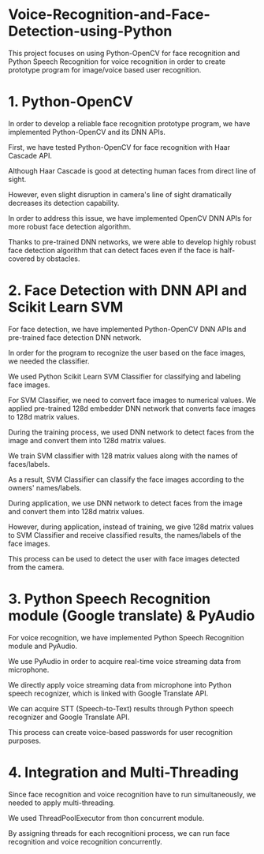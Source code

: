 # Voice-Recognition-and-Face-Detection-using-Python

This project focuses on using Python-OpenCV for face recognition and Python Speech Recognition for voice recognition in order to create prototype program for image/voice based user recognition.


# 1. Python-OpenCV

In order to develop a reliable face recognition prototype program, we have implemented Python-OpenCV and its DNN APIs.

First, we have tested Python-OpenCV for face recognition with Haar Cascade API.

Although Haar Cascade is good at detecting human faces from direct line of sight.

However, even slight disruption in camera's line of sight dramatically decreases its detection capability.

In order to address this issue, we have implemented OpenCV DNN APIs for more robust face detection algorithm.

Thanks to pre-trained DNN networks, we were able to develop highly robust face detection algorithm that can detect faces even if the face is half-covered by obstacles.


# 2. Face Detection with DNN API and Scikit Learn SVM

For face detection, we have implemented Python-OpenCV DNN APIs and pre-trained face detection DNN network.

In order for the program to recognize the user based on the face images, we needed the classifier.

We used Python Scikit Learn SVM Classifier for classifying and labeling face images.

For SVM Classifier, we need to convert face images to numerical values. We applied pre-trained 128d embedder DNN network that converts face images to 128d matrix values.

During the training process, we used DNN network to detect faces from the image and convert them into 128d matrix values.

We train SVM classifier with 128 matrix values along with the names of faces/labels.

As a result, SVM Classifier can classify the face images according to the owners' names/labels.

During application, we use DNN network to detect faces from the image and convert them into 128d matrix values.

However, during application, instead of training, we give 128d matrix values to SVM Classifier and receive classified results, the names/labels of the face images.

This process can be used to detect the user with face images detected from the camera.


# 3. Python Speech Recognition module (Google translate) & PyAudio

For voice recognition, we have implemented Python Speech Recognition module and PyAudio.

We use PyAudio in order to acquire real-time voice streaming data from microphone.

We directly apply voice streaming data from microphone into Python speech recognizer, which is linked with Google Translate API.

We can acquire STT (Speech-to-Text) results through Python speech recognizer and Google Translate API.

This process can create voice-based passwords for user recognition purposes.


# 4. Integration and Multi-Threading

Since face recognition and voice recognition have to run simultaneously, we needed to apply multi-threading.

We used ThreadPoolExecutor from thon concurrent module.

By assigning threads for each recognitioni process, we can run face recognition and voice recognition concurrently.
